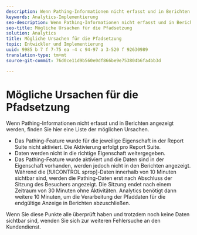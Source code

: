 ```yaml
---
description: Wenn Pathing-Informationen nicht erfasst und in Berichten angezeigt werden, finden Sie hier eine Liste der möglichen Ursachen.
keywords: Analytics-Implementierung
seo-description: Wenn Pathing-Informationen nicht erfasst und in Berichten angezeigt werden, finden Sie hier eine Liste der möglichen Ursachen.
seo-title: Mögliche Ursachen für die Pfadsetzung
solution: Analytics
title: Mögliche Ursachen für die Pfadsetzung
topic: Entwickler und Implementierung
uuid: 9985 b 7 f 7-75 ea -4 c 94-97 a 3-520 f 92630989
translation-type: tm+mt
source-git-commit: 76d0ce11d9b560e0df866be9e753804b6fa4bb3d

---
```



# Mögliche Ursachen für die Pfadsetzung

Wenn Pathing-Informationen nicht erfasst und in Berichten angezeigt werden, finden Sie hier eine Liste der möglichen Ursachen.

* Das Pathing-Feature wurde für die jeweilige Eigenschaft in der Report Suite nicht aktiviert. Die Aktivierung erfolgt pro Report Suite.
* Daten werden nicht in die richtige Eigenschaft weitergegeben.
* Das Pathing-Feature wurde aktiviert und die Daten sind in der Eigenschaft vorhanden, werden jedoch nicht in den Berichten angezeigt. Während die [!UICONTROL sprop]-Daten innerhalb von 10 Minuten sichtbar sind, werden die Pathing-Daten erst nach Abschluss der Sitzung des Besuchers angezeigt. Die Sitzung endet nach einem Zeitraum von 30 Minuten ohne Aktivitäten. Analytics benötigt dann weitere 10 Minuten, um die Verarbeitung der Pfaddaten für die endgültige Anzeige in Berichten abzuschließen.

Wenn Sie diese Punkte alle überprüft haben und trotzdem noch keine Daten sichtbar sind, wenden Sie sich zur weiteren Fehlersuche an den Kundendienst.

